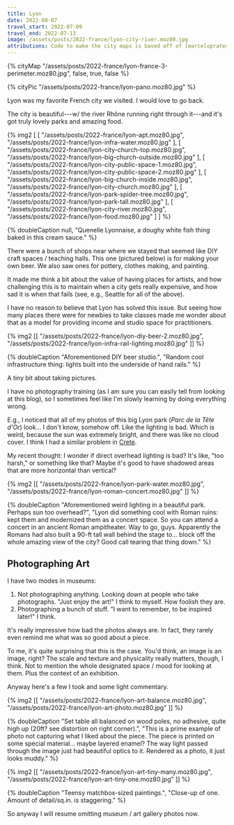 ```yaml
---
title: Lyon
date: 2022-08-07
travel_start: 2022-07-09
travel_end: 2022-07-13
image: /assets/posts/2022-france/lyon-city-river.moz80.jpg
attributions: Code to make the city maps is based off of [marceloprates/prettymaps](https://github.com/marceloprates/prettymaps/). Data for all maps &copy; OpenStreetMap contributors (ODbL).
---
```


{% cityMap "/assets/posts/2022-france/lyon-france-3-perimeter.moz80.jpg", false, true, false %}

{% cityPic "/assets/posts/2022-france/lyon-pano.moz80.jpg" %}

Lyon was my favorite French city we visited. I would love to go back.

The city is beautiful---w/ the river Rhône running right through it---and it's got truly lovely parks and amazing food.

{% img2 [
    [
        "/assets/posts/2022-france/lyon-apt.moz80.jpg",
        "/assets/posts/2022-france/lyon-infra-water.moz80.jpg"
    ],
    [
        "/assets/posts/2022-france/lyon-city-church-top.moz80.jpg",
        "/assets/posts/2022-france/lyon-big-church-outside.moz80.jpg"
    ],
    [
        "/assets/posts/2022-france/lyon-city-public-space-1.moz80.jpg",
        "/assets/posts/2022-france/lyon-city-public-space-2.moz80.jpg"
    ],
    [
        "/assets/posts/2022-france/lyon-big-church-inside.moz80.jpg",
        "/assets/posts/2022-france/lyon-city-church.moz80.jpg"
    ],
    [
        "/assets/posts/2022-france/lyon-park-spider-tree.moz80.jpg",
        "/assets/posts/2022-france/lyon-park-tall.moz80.jpg"
    ],
    [
        "/assets/posts/2022-france/lyon-city-river.moz80.jpg",
        "/assets/posts/2022-france/lyon-food.moz80.jpg"
    ]
] %}

{% doubleCaption null, "Quenelle Lyonnaise, a doughy white fish thing baked in this cream sauce."
%}

There were a bunch of shops near where we stayed that seemed like DIY craft spaces / teaching halls. This one (pictured below) is for making your own beer. We also saw ones for pottery, clothes making, and painting.

It made me think a bit about the value of having places for artists, and how challenging this is to maintain when a city gets really expensive, and how sad it is when that fails (see, e.g., Seattle for all of the above).

I have no reason to believe that Lyon has solved this issue. But seeing how many places there were for newbies to take classes made me wonder about that as a model for providing income and studio space for practitioners.

{% img2 [[
    "/assets/posts/2022-france/lyon-diy-beer-2.moz80.jpg",
    "/assets/posts/2022-france/lyon-infra-rail-lighting.moz80.jpg"
]] %}

{% doubleCaption
    "Aforementioned DIY beer studio.",
    "Random cool infrastructure thing: lights built into the underside of hand rails."
%}

A tiny bit about taking pictures.

I have no photography training (as I am sure you can easily tell from looking at this blog), so I sometimes feel like I'm slowly learning by doing everything wrong.

E.g., I noticed that all of my photos of this big Lyon park (_Parc de la Tête d'Or_) look... I don't know, somehow off. Like the lighting is bad. Which is weird, because the sun was extremely bright, and there was like no cloud cover. I think I had a similar problem in [Crete](/posts/2022-crete/).

My recent thought: I wonder if direct overhead lighting is bad? It's like, "too harsh," or something like that? Maybe it's good to have shadowed areas that are more horizontal than vertical?

{% img2 [[
    "/assets/posts/2022-france/lyon-park-water.moz80.jpg",
    "/assets/posts/2022-france/lyon-roman-concert.moz80.jpg"
]] %}

{% doubleCaption
    "Aforementioned weird lighting in a beautiful park. Perhaps sun too overhead?",
    "Lyon did something cool with Roman ruins: kept them and modernized them as a concert space. So you can attend a concert in an ancient Roman ampitheater. Way to go, guys. Apparently the Romans had also built a 90-ft tall wall behind the stage to... block off the whole amazing view of the city? Good call tearing that thing down."
%}

## Photographing Art

I have two modes in museums:

1. Not photographing anything. Looking down at people who take photographs. "Just enjoy the art!" I think to myself. How foolish they are.
2. Photographing a bunch of stuff. "I want to remember, to be inspired later!" I think.

It's really impressive how bad the photos always are. In fact, they rarely even remind me what was so good about a piece.

To me, it's quite surprising that this is the case. You'd think, an image is an image, right? The scale and texture and physicality really matters, though, I think. Not to mention the whole designated space / mood for looking at them. Plus the context of an exhibition.

Anyway here's a few I took and some light commentary.

{% img2 [[
    "/assets/posts/2022-france/lyon-art-balance.moz80.jpg",
    "/assets/posts/2022-france/lyon-art-photo.moz80.jpg"
]] %}

{% doubleCaption
    "Set table all balanced on wood poles, no adhesive, quite high up (20ft? see distortion on right corner).",
    "This is a prime example of photo not capturing what I liked about the piece. The piece is printed on some special material... maybe layered enamel? The way light passed through the image just had beautiful optics to it. Rendered as a photo, it just looks muddy."
%}

{% img2 [[
    "/assets/posts/2022-france/lyon-art-tiny-many.moz80.jpg",
    "/assets/posts/2022-france/lyon-art-tiny-one.moz80.jpg"
]] %}

{% doubleCaption
    "Teensy matchbox-sized paintings.",
    "Close-up of one. Amount of detail/sq.in. is staggering."
%}

So anyway I will resume omitting museum / art gallery photos now.
